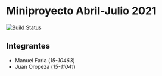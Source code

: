 # Miniproyecto Abril-Julio 2021

[![Build Status](https://travis-ci.com/MiniproyectoAbrilJulio2021/miniproyectoSepDic2017.svg?branch=master)](https://travis-ci.com/MiniproyectoAbrilJulio2021/miniproyectoSepDic2017)

## Integrantes
* Manuel Faria (*15-10463*)
* Juan Oropeza (*15-11041*)
